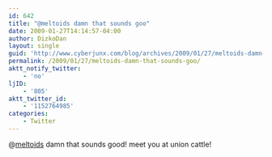 ```yaml
---
id: 642
title: "@meltoids damn that sounds goo"
date: 2009-01-27T14:14:57-04:00
author: DizkoDan
layout: single
guid: 'http://www.cyberjunx.com/blog/archives/2009/01/27/meltoids-damn-that-sounds-goo/'
permalink: /2009/01/27/meltoids-damn-that-sounds-goo/
aktt_notify_twitter:
    - 'no'
ljID:
    - '805'
aktt_twitter_id:
    - '1152764985'
categories:
    - Twitter
---
```


@[meltoids](http://twitter.com/meltoids) damn that sounds good! meet you at union cattle!